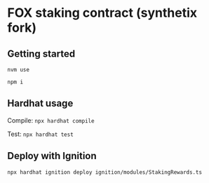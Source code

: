 # FOX staking contract (synthetix fork)

## Getting started

`nvm use`

`npm i`

## Hardhat usage

Compile: `npx hardhat compile`

Test: `npx hardhat test`

## Deploy with Ignition

`npx hardhat ignition deploy ignition/modules/StakingRewards.ts`
